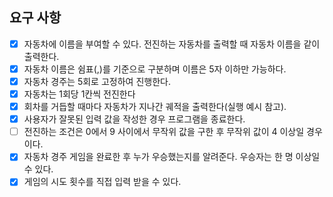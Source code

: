 ## 요구 사항

- [x] 자동차에 이름을 부여할 수 있다. 전진하는 자동차를 출력할 때 자동차 이름을 같이 출력한다.
- [x] 자동차 이름은 쉼표(,)를 기준으로 구분하며 이름은 5자 이하만 가능하다.
- [x] 자동차 경주는 5회로 고정하여 진행한다.
- [x] 자동차는 1회당 1칸씩 전진한다
- [x] 회차를 거듭할 때마다 자동차가 지나간 궤적을 출력한다(실행 예시 참고).
- [x] 사용자가 잘못된 입력 값을 작성한 경우 프로그램을 종료한다.
- [ ] 전진하는 조건은 0에서 9 사이에서 무작위 값을 구한 후 무작위 값이 4 이상일 경우이다.
- [x] 자동차 경주 게임을 완료한 후 누가 우승했는지를 알려준다. 우승자는 한 명 이상일 수 있다.
- [x] 게임의 시도 횟수를 직접 입력 받을 수 있다.
